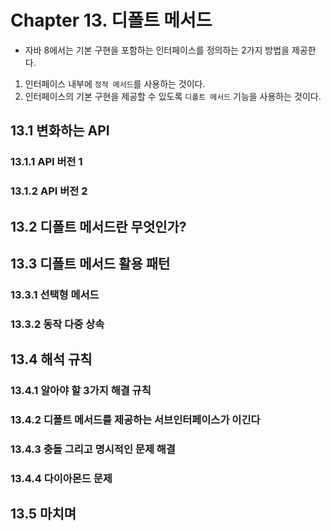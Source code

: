 # Chapter 13. 디폴트 메서드
- 자바 8에서는 기본 구현을 포함하는 인터페이스를 정의하는 2가지 방법을 제공한다.
1. 인터페이스 내부에 `정적 메서드`를 사용하는 것이다.
2. 인터페이스의 기본 구현을 제공할 수 있도록 `디폴트 메서드` 기능을 사용하는 것이다.

## 13.1 변화하는 API
### 13.1.1 API 버전 1




### 13.1.2 API 버전 2


## 13.2 디폴트 메서드란 무엇인가?


## 13.3 디폴트 메서드 활용 패턴
### 13.3.1 선택형 메서드

### 13.3.2 동작 다중 상속

## 13.4 해석 규칙
### 13.4.1 알아야 할 3가지 해결 규칙

### 13.4.2 디폴트 메서드를 제공하는 서브인터페이스가 이긴다

### 13.4.3 충돌 그리고 명시적인 문제 해결

### 13.4.4 다이아몬드 문제




## 13.5 마치며


